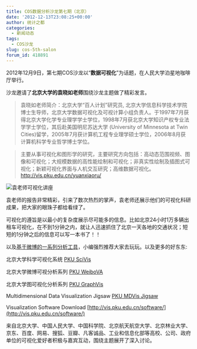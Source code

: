 ```yaml
---
title: COS数据分析沙龙第七期（北京）
date: '2012-12-13T23:08:25+00:00'
author: 统计之都
categories:
  - 新闻动态
tags:
  - COS沙龙
slug: cos-5th-salon
forum_id: 418891
---
```


2012年12月9日，第七期COS沙龙以“**数据可视化**”为话题，在人民大学泊星地咖啡厅举行。

沙龙邀请了**北京大学的袁晓如老师**围绕沙龙主题做了精彩发言。

> 袁晓如老师简介：北京大学“百人计划”研究员, 北京大学信息科学技术学院博士生导师，北京大学数据可视化及可视计算小组负责人。于1997年7月获得北京大学化学专业理学学士学位，1998年7月获北京大学知识产权专业法学学士学位，其后赴美国明尼苏达大学 (University of Minnesota at Twin Cities)留学，2005年7月获计算机工程专业理学硕士学位，2006年8月获计算机科学专业哲学博士学位。
  
> 主要从事可视化和图形学的研究，主要研究方向包括：高动态范围视频、图像和可视化；大规模数据的高性能绘制和可视化；非真实性绘制及插图式可视化；新颖可视化界面与人机交互研究；高维数据可视化。 <http://vis.pku.edu.cn/yuanxiaoru/>

<!--more-->

![袁老师可视化讲座](http://i.imgur.com/nRCsu.jpg)

袁老师的报告非常精彩，引来了数次热烈的掌声，袁老师还展示他们的可视化科研成果，把大家的眼珠子都给看绿了。

可视化的遵旨是以最小的复杂度展示尽可能多的信息。比如北京24小时1万多辆出租车可视化，在不到1分钟之内，就让人迅速抓住了北京一天各地的交通状况；短短的1分钟之后的信息可以写一本书了！！


以及[基于微博的一系列分析工具](http://vis.pku.edu.cn/weibova/)，小编强烈推荐大家去玩玩。以及更多的好东东:

北京大学科学可视化系统 [PKU SciVis](http://vis.pku.edu.cn/scivis/)
  
北京大学微博可视分析系列 [PKU WeiboVA](http://vis.pku.edu.cn/weibova/)
  
北京大学图可视化分析系列 [PKU GraphVis](http://vis.pku.edu.cn/graphvis/)
  
Multidimensional Data Visualization Jigsaw [PKU MDVis Jigsaw](http://vis.pku.edu.cn/mddv/jigsaw/)
  
Visualization Software Download [http://vis.pku.edu.cn/software/](http://vis.pku.edu.cn/software/)

来自北京大学、中国人民大学、中国科学院、北京航天航空大学、北京林业大学、京东、百度、网易、搜狐、豆瓣、凡客诚品、工业和信息化部等高校、公司、政府单位的可视化爱好者积极与嘉宾互动，围绕主题展开了深入讨论。


